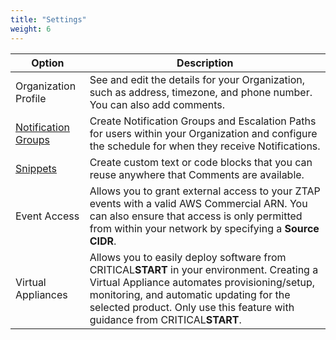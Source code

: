 ```yaml
---
title: "Settings"
weight: 6
---
```


| Option | Description |
|---|---|
| Organization Profile | See and edit the details for your Organization, such as address, timezone, and phone number. You can also add comments. |
| [Notification Groups](/ztap/settings/notification_groups/) | Create Notification Groups and Escalation Paths for users within your Organization and configure the schedule for when they receive Notifications. |
| [Snippets](/ztap/settings/snippets/) | Create custom text or code blocks that you can reuse anywhere that Comments are available. |
| Event Access | Allows you to grant external access to your ZTAP events with a valid AWS Commercial ARN. You can also ensure that access is only permitted from within your network by specifying a **Source CIDR**. |
| Virtual Appliances | Allows you to easily deploy software from CRITICAL**START** in your environment. Creating a Virtual Appliance automates provisioning/setup, monitoring, and automatic updating for the selected product. Only use this feature with guidance from CRITICAL**START**. |
